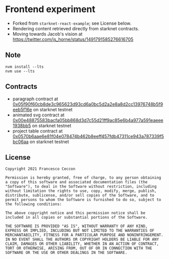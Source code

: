 # Frontend experiment

- Forked from `starknet-react-example`; see License below.
- Rendering content retrieved directly from starknet contracts.
- Moving towards Jacob's vision at https://twitter.com/js_horne/status/1491791585276616705

## Note
```
nvm install --lts
nvm use --lts
```

## Contracts
- paragraph contract at [0x05f90f60cb8de3c965623d93cd6a0bc5d2a2e8a8d2cc13976748b5f9eeb5f16e](https://goerli.voyager.online/contract/0x05f90f60cb8de3c965623d93cd6a0bc5d2a2e8a8d2cc13976748b5f9eeb5f16e) on starknet testnet
- animated svg contract at [0x00e48875583bacfa05bb868d3d7c55d21ff9ac85e6b4a977a591eaeee1938bb5](https://goerli.voyager.online/contract/0x00e48875583bacfa05bb868d3d7c55d21ff9ac85e6b4a977a591eaeee1938bb5) on starknet testnet
- project table contract at [0x0570b6aae6e81f04e078474b462b8eeff457fdb47311ce943a787339f5bc06aa](https://goerli.voyager.online/contract/0x0570b6aae6e81f04e078474b462b8eeff457fdb47311ce943a787339f5bc06aa) on starknet testnet

## License

    Copyright 2021 Francesco Ceccon

    Permission is hereby granted, free of charge, to any person obtaining a copy of this software and associated documentation files (the "Software"), to deal in the Software without restriction, including without limitation the rights to use, copy, modify, merge, publish, distribute, sublicense, and/or sell copies of the Software, and to permit persons to whom the Software is furnished to do so, subject to the following conditions:

    The above copyright notice and this permission notice shall be included in all copies or substantial portions of the Software.

    THE SOFTWARE IS PROVIDED "AS IS", WITHOUT WARRANTY OF ANY KIND, EXPRESS OR IMPLIED, INCLUDING BUT NOT LIMITED TO THE WARRANTIES OF MERCHANTABILITY, FITNESS FOR A PARTICULAR PURPOSE AND NONINFRINGEMENT. IN NO EVENT SHALL THE AUTHORS OR COPYRIGHT HOLDERS BE LIABLE FOR ANY CLAIM, DAMAGES OR OTHER LIABILITY, WHETHER IN AN ACTION OF CONTRACT, TORT OR OTHERWISE, ARISING FROM, OUT OF OR IN CONNECTION WITH THE SOFTWARE OR THE USE OR OTHER DEALINGS IN THE SOFTWARE.
